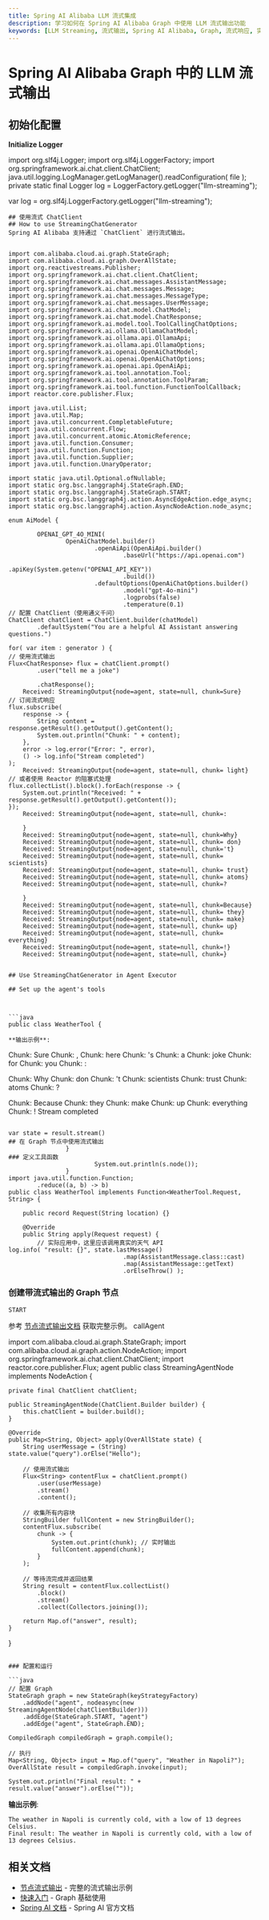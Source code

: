```yaml
---
title: Spring AI Alibaba LLM 流式集成
description: 学习如何在 Spring AI Alibaba Graph 中使用 LLM 流式输出功能
keywords: [LLM Streaming, 流式输出, Spring AI Alibaba, Graph, 流式响应, 实时响应]
---
```


# Spring AI Alibaba Graph 中的 LLM 流式输出

## 初始化配置
**Initialize Logger**

import org.slf4j.Logger;
import org.slf4j.LoggerFactory;
import org.springframework.ai.chat.client.ChatClient;
    java.util.logging.LogManager.getLogManager().readConfiguration( file );
private static final Logger log = LoggerFactory.getLogger("llm-streaming");

var log = org.slf4j.LoggerFactory.getLogger("llm-streaming");
```
## 使用流式 ChatClient
## How to use StreamingChatGenerator
Spring AI Alibaba 支持通过 `ChatClient` 进行流式输出。


import com.alibaba.cloud.ai.graph.StateGraph;
import com.alibaba.cloud.ai.graph.OverAllState;
import org.reactivestreams.Publisher;
import org.springframework.ai.chat.client.ChatClient;
import org.springframework.ai.chat.messages.AssistantMessage;
import org.springframework.ai.chat.messages.Message;
import org.springframework.ai.chat.messages.MessageType;
import org.springframework.ai.chat.messages.UserMessage;
import org.springframework.ai.chat.model.ChatModel;
import org.springframework.ai.chat.model.ChatResponse;
import org.springframework.ai.model.tool.ToolCallingChatOptions;
import org.springframework.ai.ollama.OllamaChatModel;
import org.springframework.ai.ollama.api.OllamaApi;
import org.springframework.ai.ollama.api.OllamaOptions;
import org.springframework.ai.openai.OpenAiChatModel;
import org.springframework.ai.openai.OpenAiChatOptions;
import org.springframework.ai.openai.api.OpenAiApi;
import org.springframework.ai.tool.annotation.Tool;
import org.springframework.ai.tool.annotation.ToolParam;
import org.springframework.ai.tool.function.FunctionToolCallback;
import reactor.core.publisher.Flux;

import java.util.List;
import java.util.Map;
import java.util.concurrent.CompletableFuture;
import java.util.concurrent.Flow;
import java.util.concurrent.atomic.AtomicReference;
import java.util.function.Consumer;
import java.util.function.Function;
import java.util.function.Supplier;
import java.util.function.UnaryOperator;

import static java.util.Optional.ofNullable;
import static org.bsc.langgraph4j.StateGraph.END;
import static org.bsc.langgraph4j.StateGraph.START;
import static org.bsc.langgraph4j.action.AsyncEdgeAction.edge_async;
import static org.bsc.langgraph4j.action.AsyncNodeAction.node_async;

enum AiModel {

        OPENAI_GPT_4O_MINI(
                OpenAiChatModel.builder()
                        .openAiApi(OpenAiApi.builder()
                                .baseUrl("https://api.openai.com")
                                .apiKey(System.getenv("OPENAI_API_KEY"))
                                .build())
                        .defaultOptions(OpenAiChatOptions.builder()
                                .model("gpt-4o-mini")
                                .logprobs(false)
                                .temperature(0.1)
// 配置 ChatClient（使用通义千问）
ChatClient chatClient = ChatClient.builder(chatModel)
        .defaultSystem("You are a helpful AI Assistant answering questions.")

for( var item : generator ) {
// 使用流式输出
Flux<ChatResponse> flux = chatClient.prompt()
        .user("tell me a joke")

        .chatResponse();
    Received: StreamingOutput{node=agent, state=null, chunk=Sure}
// 订阅流式响应
flux.subscribe(
    response -> {
        String content = response.getResult().getOutput().getContent();
        System.out.println("Chunk: " + content);
    },
    error -> log.error("Error: ", error),
    () -> log.info("Stream completed")
);
    Received: StreamingOutput{node=agent, state=null, chunk= light}
// 或者使用 Reactor 的阻塞式处理
flux.collectList().block().forEach(response -> {
    System.out.println("Received: " + response.getResult().getOutput().getContent());
});
    Received: StreamingOutput{node=agent, state=null, chunk=:
    
    }
    Received: StreamingOutput{node=agent, state=null, chunk=Why}
    Received: StreamingOutput{node=agent, state=null, chunk= don}
    Received: StreamingOutput{node=agent, state=null, chunk='t}
    Received: StreamingOutput{node=agent, state=null, chunk= scientists}
    Received: StreamingOutput{node=agent, state=null, chunk= trust}
    Received: StreamingOutput{node=agent, state=null, chunk= atoms}
    Received: StreamingOutput{node=agent, state=null, chunk=?
    
    }
    Received: StreamingOutput{node=agent, state=null, chunk=Because}
    Received: StreamingOutput{node=agent, state=null, chunk= they}
    Received: StreamingOutput{node=agent, state=null, chunk= make}
    Received: StreamingOutput{node=agent, state=null, chunk= up}
    Received: StreamingOutput{node=agent, state=null, chunk= everything}
    Received: StreamingOutput{node=agent, state=null, chunk=!}
    Received: StreamingOutput{node=agent, state=null, chunk=}


## Use StreamingChatGenerator in Agent Executor

## Set up the agent's tools



```java
public class WeatherTool {

**输出示例**:
```
Chunk: Sure
Chunk: ,
Chunk:  here
Chunk: 's
Chunk:  a
Chunk:  joke
Chunk:  for
Chunk:  you
Chunk: :

Chunk: Why
Chunk:  don
Chunk: 't
Chunk:  scientists
Chunk:  trust
Chunk:  atoms
Chunk: ?

Chunk: Because
Chunk:  they
Chunk:  make
Chunk:  up
Chunk:  everything
Chunk: !
Stream completed
```

var state = result.stream()
## 在 Graph 节点中使用流式输出
                }
### 定义工具函数
                        System.out.println(s.node());
                }
import java.util.function.Function;
        .reduce((a, b) -> b)
public class WeatherTool implements Function<WeatherTool.Request, String> {

    public record Request(String location) {}

    @Override
    public String apply(Request request) {
        // 实际应用中，这里应该调用真实的天气 API
log.info( "result: {}", state.lastMessage()
                                .map(AssistantMessage.class::cast)
                                .map(AssistantMessage::getText)
                                .orElseThrow() );
```
### 创建带流式输出的 Graph 节点
    START
参考 [节点流式输出文档](/workflow/graph/streaming) 获取完整示例。
    callAgent

import com.alibaba.cloud.ai.graph.StateGraph;
import com.alibaba.cloud.ai.graph.action.NodeAction;
import org.springframework.ai.chat.client.ChatClient;
import reactor.core.publisher.Flux;
    agent
public class StreamingAgentNode implements NodeAction {

    private final ChatClient chatClient;

    public StreamingAgentNode(ChatClient.Builder builder) {
        this.chatClient = builder.build();
    }

    @Override
    public Map<String, Object> apply(OverAllState state) {
        String userMessage = (String) state.value("query").orElse("Hello");

        // 使用流式输出
        Flux<String> contentFlux = chatClient.prompt()
            .user(userMessage)
            .stream()
            .content();

        // 收集所有内容块
        StringBuilder fullContent = new StringBuilder();
        contentFlux.subscribe(
            chunk -> {
                System.out.print(chunk); // 实时输出
                fullContent.append(chunk);
            }
        );

        // 等待流完成并返回结果
        String result = contentFlux.collectList()
            .block()
            .stream()
            .collect(Collectors.joining());

        return Map.of("answer", result);
    }
}
```

### 配置和运行

```java
// 配置 Graph
StateGraph graph = new StateGraph(keyStrategyFactory)
    .addNode("agent", nodeasync(new StreamingAgentNode(chatClientBuilder)))
    .addEdge(StateGraph.START, "agent")
    .addEdge("agent", StateGraph.END);

CompiledGraph compiledGraph = graph.compile();

// 执行
Map<String, Object> input = Map.of("query", "Weather in Napoli?");
OverAllState result = compiledGraph.invoke(input);

System.out.println("Final result: " + result.value("answer").orElse(""));
```

**输出示例**:
```
The weather in Napoli is currently cold, with a low of 13 degrees Celsius.
Final result: The weather in Napoli is currently cold, with a low of 13 degrees Celsius.
```

## 相关文档

- [节点流式输出](/workflow/graph/streaming) - 完整的流式输出示例
- [快速入门](/workflow/graph/quick-guide) - Graph 基础使用
- [Spring AI 文档](https://docs.spring.io/spring-ai/reference/) - Spring AI 官方文档
